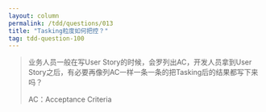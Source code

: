 ```yaml
---
layout: column
permalink: /tdd/questions/013
title: "Tasking粒度如何把控？"
tag: tdd-question-100
---
```



> 业务人员一般在写User Story的时候，会罗列出AC，开发人员拿到User Story之后，有必要再像列AC一样一条一条的把Tasking后的结果都写下来吗？
>
> AC：Acceptance Criteria
